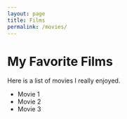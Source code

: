 ```yaml
---
layout: page
title: Films
permalink: /movies/
---
```


# My Favorite Films

Here is a list of movies I really enjoyed.

* Movie 1
* Movie 2
* Movie 3
